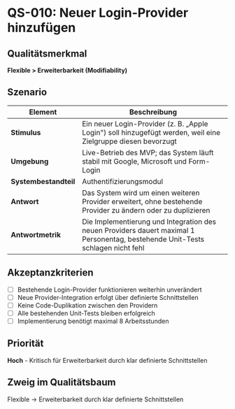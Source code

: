 # QS-010: Neuer Login-Provider hinzufügen

## Qualitätsmerkmal
**Flexible > Erweiterbarkeit (Modifiability)**

## Szenario

| Element               | Beschreibung                                                    |
|-----------------------|-----------------------------------------------------------------|
| **Stimulus**          | Ein neuer Login-Provider (z. B. „Apple Login") soll hinzugefügt werden, weil eine Zielgruppe diesen bevorzugt |
| **Umgebung**          | Live-Betrieb des MVP; das System läuft stabil mit Google, Microsoft und Form-Login |
| **Systembestandteil** | Authentifizierungsmodul |
| **Antwort**           | Das System wird um einen weiteren Provider erweitert, ohne bestehende Provider zu ändern oder zu duplizieren |
| **Antwortmetrik**     | Die Implementierung und Integration des neuen Providers dauert maximal 1 Personentag, bestehende Unit-Tests schlagen nicht fehl |

## Akzeptanzkriterien
- [ ] Bestehende Login-Provider funktionieren weiterhin unverändert
- [ ] Neue Provider-Integration erfolgt über definierte Schnittstellen
- [ ] Keine Code-Duplikation zwischen den Providern
- [ ] Alle bestehenden Unit-Tests bleiben erfolgreich
- [ ] Implementierung benötigt maximal 8 Arbeitsstunden

## Priorität
**Hoch** - Kritisch für Erweiterbarkeit durch klar definierte Schnittstellen

## Zweig im Qualitätsbaum
Flexible → Erweiterbarkeit durch klar definierte Schnittstellen